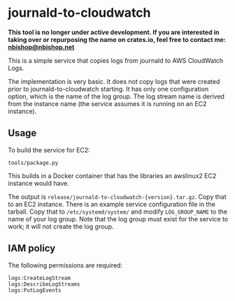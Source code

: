 # journald-to-cloudwatch

**This tool is no longer under active development. If you are interested in taking over or repurposing the name on crates.io, feel free to contact me: nbishop@nbishop.net**

This is a simple service that copies logs from journald to AWS
CloudWatch Logs.

The implementation is very basic. It does not copy logs that were
created prior to journald-to-cloudwatch starting. It has only one
configuration option, which is the name of the log group. The log
stream name is derived from the instance name (the service assumes it
is running on an EC2 instance).

## Usage

To build the service for EC2:

    tools/package.py
    
This builds in a Docker container that has the libraries an awslinux2
EC2 instance would have.

The output is `release/journald-to-cloudwatch-{version}.tar.gz`. Copy
that to an EC2 instance. There is an example service configuration
file in the tarball. Copy that to `/etc/systemd/system/` and modify
`LOG_GROUP_NAME` to the name of your log group. Note that the log
group must exist for the service to work; it will not create the log
group.

## IAM policy

The following permissions are required:

    logs:CreateLogStream
    logs:DescribeLogStreams
    logs:PutLogEvents
